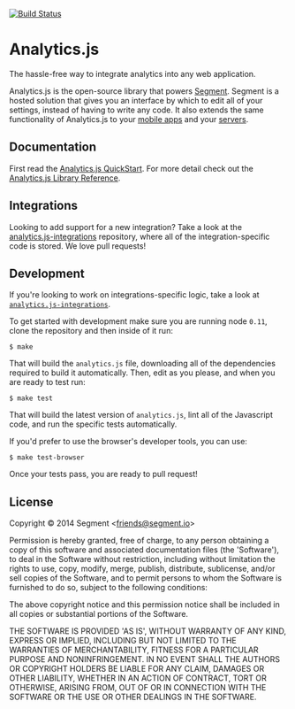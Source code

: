 
[![Build Status](https://travis-ci.org/segmentio/analytics.js.png?branch=master)](https://travis-ci.org/segmentio/analytics.js)

# Analytics.js 

The hassle-free way to integrate analytics into any web application. 

Analytics.js is the open-source library that powers [Segment](https://segment.io). Segment is a hosted solution that gives you an interface by which to edit all of your settings, instead of having to write any code. It also extends the same functionality of Analytics.js to your [mobile apps](https://segment.io/libraries) and your [servers](https://segment.io/libraries).


## Documentation

First read the [Analytics.js QuickStart](https://segment.io/docs/tutorials/quickstart-analytics.js). For more detail check out the [Analytics.js Library Reference](https://segment.io/docs/libraries/analytics.js).


## Integrations

Looking to add support for a new integration? Take a look at the [analytics.js-integrations](https://github.com/segmentio/analytics.js-integrations) repository, where all of the integration-specific code is stored. We love pull requests!


## Development

If you're looking to work on integrations-specific logic, take a look at [`analytics.js-integrations`](https://github.com/segmentio/analytics.js-integrations). 

To get started with development make sure you are running node `0.11`, clone the repository and then inside of it run:

    $ make

That will build the `analytics.js` file, downloading all of the dependencies required to build it automatically. Then, edit as you please, and when you are ready to test run:

    $ make test

That will build the latest version of `analytics.js`, lint all of the Javascript code, and run the specific tests automatically.

If you'd prefer to use the browser's developer tools, you can use:

    $ make test-browser

Once your tests pass, you are ready to pull request!


## License

Copyright &copy; 2014 Segment &lt;friends@segment.io&gt;

Permission is hereby granted, free of charge, to any person obtaining a copy of this software and associated documentation files (the 'Software'), to deal in the Software without restriction, including without limitation the rights to use, copy, modify, merge, publish, distribute, sublicense, and/or sell copies of the Software, and to permit persons to whom the Software is furnished to do so, subject to the following conditions:

The above copyright notice and this permission notice shall be included in all copies or substantial portions of the Software.

THE SOFTWARE IS PROVIDED 'AS IS', WITHOUT WARRANTY OF ANY KIND, EXPRESS OR IMPLIED, INCLUDING BUT NOT LIMITED TO THE WARRANTIES OF MERCHANTABILITY, FITNESS FOR A PARTICULAR PURPOSE AND NONINFRINGEMENT. IN NO EVENT SHALL THE AUTHORS OR COPYRIGHT HOLDERS BE LIABLE FOR ANY CLAIM, DAMAGES OR OTHER LIABILITY, WHETHER IN AN ACTION OF CONTRACT, TORT OR OTHERWISE, ARISING FROM, OUT OF OR IN CONNECTION WITH THE SOFTWARE OR THE USE OR OTHER DEALINGS IN THE SOFTWARE.
